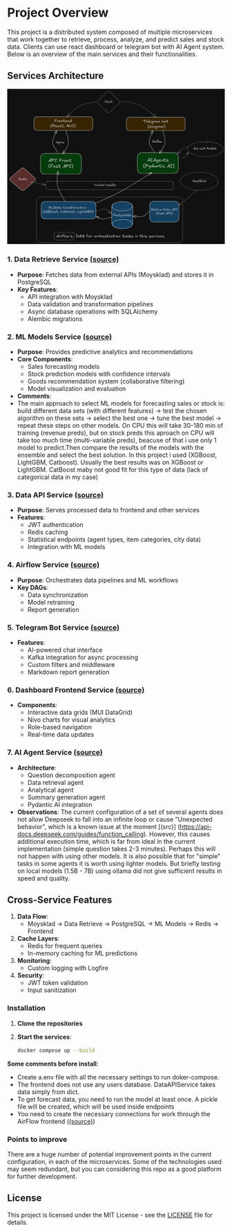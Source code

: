 # Project Overview

This project is a distributed system composed of multiple microservices that work together to retrieve, process, analyze, and predict sales and stock data. Clients can use react dashboard or telegram bot with AI Agent system. Below is an overview of the main services and their functionalities.

## Services Architecture

![Architecture](./scheme.png)

### 1. **Data Retrieve Service** [(source)](DataRetriveService/README.md)
- **Purpose**: Fetches data from external APIs (Moysklad) and stores it in PostgreSQL
- **Key Features**:
  - API integration with Moysklad
  - Data validation and transformation pipelines
  - Async database operations with SQLAlchemy
  - Alembic migrations

### 2. **ML Models Service** [(source)](MLModelsService/README.md)
- **Purpose**: Provides predictive analytics and recommendations
- **Core Components**:
  - Sales forecasting models
  - Stock prediction models with confidence intervals
  - Goods recommendation system (collaborative filtering)
  - Model visualization and evaluation
- **Comments**:
 - The main approach to select ML models for forecasting sales or stock is: build different data sets (with different features) -> test the chosen algorithm on these sets -> select the best one -> tune the best model -> repeat these steps on other models. On CPU this will take 30-180 min of training (revenue preds), but on stock preds this aproach on CPU will take too much time (multi-variable preds), beacuse of that i use only 1 model to predict.Then compare the results of the models with the ensemble and select the best solution. In this project i used (XGBoost, LightGBM, Catboost). Usually the best results was on  XGBoost or LightGBM. CatBoost maby not good fit for this type of data (lack of categorical data in my case)

### 3. **Data API Service** [(source)](DataAPIService/README.md)
- **Purpose**: Serves processed data to frontend and other services
- **Features**:
  - JWT authentication
  - Redis caching
  - Statistical endpoints (agent types, item categories, city data)
  - Integration with ML models

### 4. **Airflow Service** [(source)](AirflowService/README.md)
- **Purpose**: Orchestrates data pipelines and ML workflows
- **Key DAGs**:
  - Data synchronization
  - Model retraining
  - Report generation

### 5. **Telegram Bot Service** [(source)](TelegramBotService/README.md)
- **Features**:
  - AI-powered chat interface
  - Kafka integration for async processing
  - Custom filters and middleware
  - Markdown report generation

### 6. **Dashboard Frontend Service** [(source)](DashboardFrontendService/README.md)
- **Components**:
  - Interactive data grids (MUI DataGrid)
  - Nivo charts for visual analytics
  - Role-based navigation
  - Real-time data updates

### 7. **AI Agent Service** [(source)](AiAgentDataService/README.md)
- **Architecture**:
  - Question decomposition agent
  - Data retrieval agent
  - Analytical agent
  - Summary generation agent
  - Pydantic AI integration
- **Observations**:
  The current configuration of a set of several agents does not allow Deepseek to fall into an infinite loop or cause "Unexpected behavior", which is a known issue at the moment [(src)] (https://api-docs.deepseek.com/guides/function_calling). However, this causes additional execution time, which is far from ideal in the current implementation (simple question takes 2-3 minutes). Perhaps this will not happen with using other models. It is also possible that for "simple" tasks in some agents it is worth using lighter models. But briefly testing on local models (1.5B - 7B) using ollama did not give sufficient results in speed and quality.

## Cross-Service Features
1. **Data Flow**:
   - Moysklad → Data Retrieve → PostgreSQL → ML Models → Redis → Frontend
2. **Cache Layers**:
   - Redis for frequent queries
   - In-memory caching for ML predictions
3. **Monitoring**:
   - Custom logging with Logfire
4. **Security**:
   - JWT token validation
   - Input sanitization

### Installation

1. **Clone the repositories**

2. **Start the services**:
   ```bash
   docker compose up --build
   ```
**Some comments before install**:
  - Create a.env file with all the necessary settings to run doker-compose.
  - The frontend does not use any users database. DataAPIService takes data simply from dict.
  - To get forecast data, you need to run the model at least once. A pickle file will be created, which will be used inside endpoints
  - You need to create the necessary connections for work through the AirFlow frontend ([(source)](AirflowService/README.md))


### Points to improve
There are a huge number of potential improvement points in the current configuration, in each of the microservices. Some of the technologies used may seem redundant, but you can considering this repo as a good platform for further development.

## License
This project is licensed under the MIT License - see the [LICENSE](LICENSE) file for details.